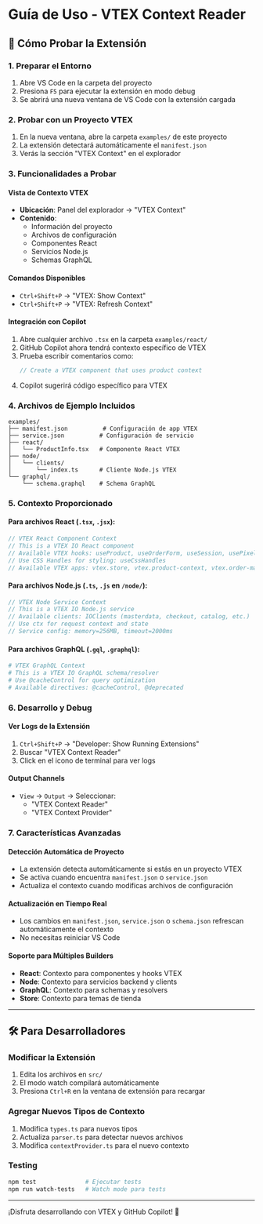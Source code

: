 # Guía de Uso - VTEX Context Reader

## 🚀 Cómo Probar la Extensión

### 1. Preparar el Entorno
1. Abre VS Code en la carpeta del proyecto
2. Presiona `F5` para ejecutar la extensión en modo debug
3. Se abrirá una nueva ventana de VS Code con la extensión cargada

### 2. Probar con un Proyecto VTEX
1. En la nueva ventana, abre la carpeta `examples/` de este proyecto
2. La extensión detectará automáticamente el `manifest.json`
3. Verás la sección "VTEX Context" en el explorador

### 3. Funcionalidades a Probar

#### Vista de Contexto VTEX
- **Ubicación**: Panel del explorador → "VTEX Context"
- **Contenido**: 
  - Información del proyecto
  - Archivos de configuración
  - Componentes React
  - Servicios Node.js
  - Schemas GraphQL

#### Comandos Disponibles
- `Ctrl+Shift+P` → "VTEX: Show Context"
- `Ctrl+Shift+P` → "VTEX: Refresh Context"

#### Integración con Copilot
1. Abre cualquier archivo `.tsx` en la carpeta `examples/react/`
2. GitHub Copilot ahora tendrá contexto específico de VTEX
3. Prueba escribir comentarios como:
   ```typescript
   // Create a VTEX component that uses product context
   ```
4. Copilot sugerirá código específico para VTEX

### 4. Archivos de Ejemplo Incluidos

```
examples/
├── manifest.json          # Configuración de app VTEX
├── service.json          # Configuración de servicio
├── react/
│   └── ProductInfo.tsx   # Componente React VTEX
├── node/
│   └── clients/
│       └── index.ts      # Cliente Node.js VTEX
└── graphql/
    └── schema.graphql    # Schema GraphQL
```

### 5. Contexto Proporcionado

#### Para archivos React (`.tsx`, `.jsx`):
```typescript
// VTEX React Component Context
// This is a VTEX IO React component
// Available VTEX hooks: useProduct, useOrderForm, useSession, usePixel
// Use CSS Handles for styling: useCssHandles
// Available VTEX apps: vtex.store, vtex.product-context, vtex.order-manager
```

#### Para archivos Node.js (`.ts`, `.js` en `/node/`):
```typescript
// VTEX Node Service Context
// This is a VTEX IO Node.js service
// Available clients: IOClients (masterdata, checkout, catalog, etc.)
// Use ctx for request context and state
// Service config: memory=256MB, timeout=2000ms
```

#### Para archivos GraphQL (`.gql`, `.graphql`):
```graphql
# VTEX GraphQL Context
# This is a VTEX IO GraphQL schema/resolver
# Use @cacheControl for query optimization
# Available directives: @cacheControl, @deprecated
```

### 6. Desarrollo y Debug

#### Ver Logs de la Extensión
1. `Ctrl+Shift+P` → "Developer: Show Running Extensions"
2. Buscar "VTEX Context Reader"
3. Click en el icono de terminal para ver logs

#### Output Channels
- `View` → `Output` → Seleccionar:
  - "VTEX Context Reader"
  - "VTEX Context Provider"

### 7. Características Avanzadas

#### Detección Automática de Proyecto
- La extensión detecta automáticamente si estás en un proyecto VTEX
- Se activa cuando encuentra `manifest.json` o `service.json`
- Actualiza el contexto cuando modificas archivos de configuración

#### Actualización en Tiempo Real
- Los cambios en `manifest.json`, `service.json` o `schema.json` refrescan automáticamente el contexto
- No necesitas reiniciar VS Code

#### Soporte para Múltiples Builders
- **React**: Contexto para componentes y hooks VTEX
- **Node**: Contexto para servicios backend y clients
- **GraphQL**: Contexto para schemas y resolvers
- **Store**: Contexto para temas de tienda

---

## 🛠️ Para Desarrolladores

### Modificar la Extensión
1. Edita los archivos en `src/`
2. El modo watch compilará automáticamente
3. Presiona `Ctrl+R` en la ventana de extensión para recargar

### Agregar Nuevos Tipos de Contexto
1. Modifica `types.ts` para nuevos tipos
2. Actualiza `parser.ts` para detectar nuevos archivos
3. Modifica `contextProvider.ts` para el nuevo contexto

### Testing
```bash
npm test              # Ejecutar tests
npm run watch-tests   # Watch mode para tests
```

---

¡Disfruta desarrollando con VTEX y GitHub Copilot! 🎉
